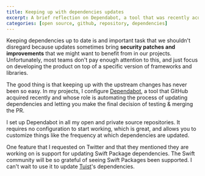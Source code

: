 ```yaml
---
title: Keeping up with dependencies updates
excerpt: A brief reflection on Dependabot, a tool that was recently acquired by GitHub and that helps automate the process of updating dependencies on your GitHub repositories.
categories: [open source, github, repository, dependencies]
---
```


Keeping dependencies up to date is and important task that we shouldn't disregard because updates sometimes bring **security patches and improvements** that we might want to benefit from in our projects. Unfortunately,
most teams don't pay enough attention to this, and just focus on developing the product on top of a specific version of frameworks and libraries.

The good thing is that keeping up with the upstream changes has never been so easy.
In my projects,
I configure [Dependabot](https://dependabot.com/),
a tool that GitHub acquired recently and whose role is automating the process of updating dependencies and letting you make the final decision of testing & merging the PR.

I set up Dependabot in all my open and private source repositories.
It requires no configuration to start working, which is great, and allows you to customize things like the frequency at which dependencies are updated.

One feature that I requested on Twitter and that they mentioned they are working on is support for updating Swift Package dependencies. The Swift community will be so grateful of seeing Swift Packages been supported. I can't wait to use it to update [Tuist](https://tuist.io)'s dependencies.
